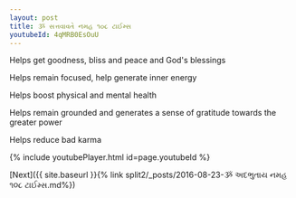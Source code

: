 ```yaml
---
layout: post
title: ૐ સત્તવાવતે નમહ ૧૦૮ ટાઈમ્સ
youtubeId: 4qMRB0EsOuU
---
```

 
 
Helps get goodness, bliss and peace and God's blessings
 
Helps remain focused, help generate inner energy 
 
Helps boost physical and mental health 
 
Helps remain grounded and generates a sense of gratitude towards the greater power 
 
Helps reduce bad karma
 
 
 
 


{% include youtubePlayer.html id=page.youtubeId %}
 
[Next]({{ site.baseurl }}{% link  split2/_posts/2016-08-23-ૐ અદભુતાય નમહ ૧૦૮ ટાઈમ્સ.md%})
 
